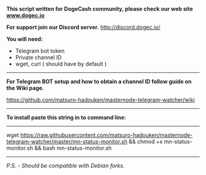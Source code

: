**This script written for DogeCash community,
please check our web site www.dogec.io**

**For support join our Discord server.** http://discord.dogec.io/

**You will need:**

- Telegram bot token
- Private channel ID
- wget, curl ( should have by default )


-----------------------------------
**For Telegram BOT setup and how to obtain a channel ID follow guide on the Wiki page.**

https://github.com/matsuro-hadouken/masternode-telegram-watcher/wiki

-----------------------------------

**To install paste this string in to command line:**

-----------------------------------
wget https://raw.githubusercontent.com/matsuro-hadouken/masternode-telegram-watcher/master/mn-status-monitor.sh && chmod +x mn-status-monitor.sh && bash mn-status-monitor.sh

-----------------------------------

*P.S. - Should be compatible with Debian forks.*



